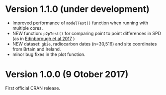 
# Version 1.1.0 (under development)
* Improved performance of `modelTest()` function when running with multiple cores.
* NEW function: `p2pTest()` for comparing point to point differences in SPD (as in [Edinborough et al 2017](http://dx.doi.org/10.1073/pnas.1713012114)
)
* NEW dataset: `gbie`, radiocarbon dates (n=30,516) and site coordinates from Brtain and Ireland.  
* minor bug fixes in the plot function.


# Version 1.0.0 (9 Otober 2017)
First official CRAN release. 
